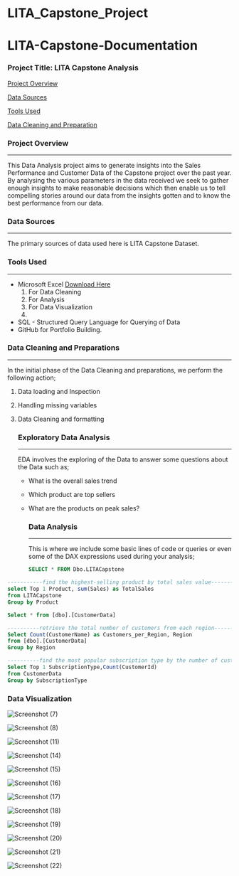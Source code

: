 # LITA_Capstone_Project

# LITA-Capstone-Documentation

### Project Title: LITA Capstone Analysis

[Project Overview](#Project-Overview)

[Data Sources](#Data-Sources)

[Tools Used](#Tools-Used)

[Data Cleaning and Preparation](#Data-Cleaning-and-Preparation)

### Project Overview
---
This Data Analysis project aims to generate insights into the Sales Performance and Customer Data of the Capstone project over the past year. By analysing the various parameters in the data received we seek to gather enough insights to make reasonable decisions which then enable us to tell compelling stories around our data from the insights gotten and to know the best performance from our data.

### Data Sources
---
The primary sources of data used here is LITA Capstone Dataset.

### Tools Used
---
- Microsoft Excel [Download Here](https://www.microsoft.com)
    1. For Data Cleaning 
    2. For Analysis
    3. For Data Visualization
    4. 
- SQL - Structured Query Language for Querying of Data
- GitHub for Portfolio Building.

### Data Cleaning and Preparations
---
In the initial phase of the Data Cleaning and preparations, we perform the following action;
1. Data loading and Inspection
2. Handling missing variables
3. Data Cleaning and formatting

   ### Exploratory Data Analysis
   ---
   EDA involves the exploring of the Data to answer some questions about the Data such as;
   - What is the overall sales trend
   - Which product are top sellers
   - What are the products on peak sales?
  
     ### Data Analysis
     ---
     This is where we include some basic lines of code or queries or even some of the DAX expressions used during your analysis;

     ```SQL
     SELECT * FROM Dbo.LITACapstone
     ````
    
````SQL
-----------find the highest-selling product by total sales value---------
select Top 1 Product, sum(Sales) as TotalSales 
from LITACapstone
Group by Product
````

````SQL
Select * from [dbo].[CustomerData]

----------retrieve the total number of customers from each region----------
Select Count(CustomerName) as Customers_per_Region, Region
from [dbo].[CustomerData]
Group by Region
````

````SQL
----------find the most popular subscription type by the number of customers--------
Select Top 1 SubscriptionType,Count(CustomerId)
from CustomerData
Group by SubscriptionType
````


### Data Visualization

![Screenshot (7)](https://github.com/user-attachments/assets/8dfbaf21-039d-4d59-bc66-5e947c2c2dc5)

![Screenshot (8)](https://github.com/user-attachments/assets/4bc0d880-7979-4a53-bf06-c462e35012b9)

![Screenshot (11)](https://github.com/user-attachments/assets/acec2ea1-8385-4c07-8acb-88fcdfbbd0dd)

![Screenshot (14)](https://github.com/user-attachments/assets/fdef5cef-5e92-4169-94fd-aa92a42b0d11)

![Screenshot (15)](https://github.com/user-attachments/assets/4d1ec88c-fc68-4542-a4ac-dd38b126e74f)

![Screenshot (16)](https://github.com/user-attachments/assets/2379502b-1baf-4039-93d5-6d442d005c8d)

![Screenshot (17)](https://github.com/user-attachments/assets/55acb2fa-5262-4c65-8114-c5b423f62c47)

![Screenshot (18)](https://github.com/user-attachments/assets/b929ba5f-5a13-4c05-99ce-38a2de2a25d2)

![Screenshot (19)](https://github.com/user-attachments/assets/efd4ffa6-f32f-4373-97b2-5e6ba3139168)

![Screenshot (20)](https://github.com/user-attachments/assets/8179b50d-f29a-4818-954d-1ca1dc5470ed)

![Screenshot (21)](https://github.com/user-attachments/assets/bf404301-3c80-454d-8238-e66e2aea4f05)

![Screenshot (22)](https://github.com/user-attachments/assets/b54e6572-b3ec-4461-b17f-1c03609ee006)






